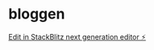 # bloggen

[Edit in StackBlitz next generation editor ⚡️](https://stackblitz.com/~/github.com/sumandan/bloggen)